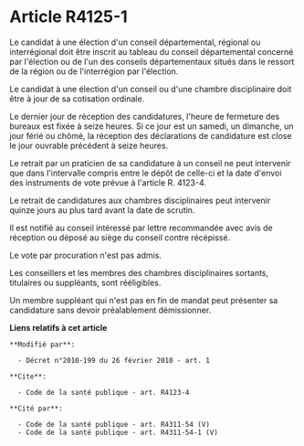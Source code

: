# Article R4125-1

Le candidat à une élection d'un conseil départemental, régional ou interrégional doit être inscrit au tableau du conseil
départemental concerné par l'élection ou de l'un des conseils départementaux situés dans le ressort de la région ou de
l'interrégion par l'élection. 

Le candidat à une élection d'un conseil ou d'une chambre disciplinaire doit être à jour de sa cotisation ordinale. 

Le dernier jour de réception des candidatures, l'heure de fermeture des bureaux est fixée à seize heures. Si ce jour est un
samedi, un dimanche, un jour férié ou chômé, la réception des déclarations de candidature est close le jour ouvrable
précédent à seize heures. 

Le retrait par un praticien de sa candidature à un conseil ne peut intervenir que dans l'intervalle compris entre le dépôt de
celle-ci et la date d'envoi des instruments de vote prévue à l'article R. 4123-4. 

Le retrait de candidatures aux chambres disciplinaires peut intervenir quinze jours au plus tard avant la date de scrutin. 

Il est notifié au conseil intéressé par lettre recommandée avec avis de réception ou déposé au siège du conseil contre
récépissé. 

Le vote par procuration n'est pas admis. 

Les conseillers et les membres des chambres disciplinaires sortants, titulaires ou suppléants, sont rééligibles. 

Un membre suppléant qui n'est pas en fin de mandat peut présenter sa candidature sans devoir préalablement démissionner.

**Liens relatifs à cet article**

	**Modifié par**:

	  - Décret n°2010-199 du 26 février 2010 - art. 1

	**Cite**:

	  - Code de la santé publique - art. R4123-4

	**Cité par**:

	  - Code de la santé publique - art. R4311-54 (V)
	  - Code de la santé publique - art. R4311-54-1 (V)
